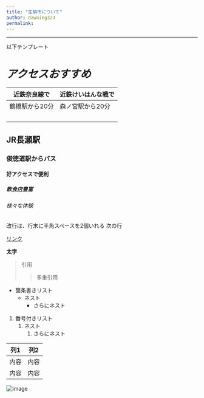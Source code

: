 ```yaml
---
title: "生駒市について"
author: dawning323
permalink: 
---
```







---

以下テンプレート

# *アクセスおすすめ*
| 近鉄奈良線で | 近鉄けいはんな戦で  |
|-----|-----|
| 鶴橋駅から20分 |  森ノ宮駅から20分  |
| 　　　　　　　 | 　　　　　　　   |
## JR長瀬駅
### 俊徳道駅からバス
#### 好アクセスで便利
##### 飲食店豊富
###### 様々な体験

改行は、行末に半角スペースを2個いれる
次の行

[リンク](https://www.google.co.jp/)

**太字**

> 引用
>> 多重引用


- 箇条書きリスト
  - ネスト
    - さらにネスト


1. 番号付きリスト
   1. ネスト
      1. さらにネスト


| 列1  | 列2  |
|-----|-----|
| 内容  | 内容  |
| 内容  | 内容  |

![image](/GHPages_WebSite/assets/images/logo-150.png)
